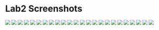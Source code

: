 # Lab2 Screenshots
![](Images/1.png)
![](Images/2.png)
![](Images/3.png)
![](Images/4.png)
![](Images/5.png)
![](Images/6.png)
![](Images/7.png)
![](Images/8.png)
![](Images/9.png)
![](Images/10.png)
![](Images/11.png)
![](Images/12.png)
![](Images/13.png)
![](Images/14.png)
![](Images/15.png)
![](Images/16.png)
![](Images/17.png)
![](Images/18.png)
![](Images/19.png)
![](Images/20.png)
![](Images/21.png)
![](Images/22.png)
![](Images/23.png)
![](Images/1.png)
